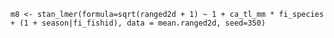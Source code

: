 `m8 <- stan_lmer(formula=sqrt(ranged2d + 1) ~ 1 + ca_tl_mm * fi_species + (1 + season|fi_fishid), data = mean.ranged2d, seed=350)`
